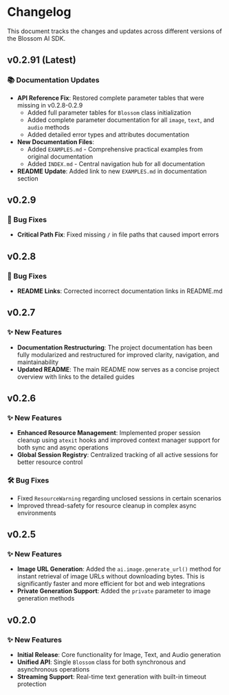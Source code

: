 # Changelog

This document tracks the changes and updates across different versions of the Blossom AI SDK.

## v0.2.91 (Latest)

### 📚 Documentation Updates

- **API Reference Fix**: Restored complete parameter tables that were missing in v0.2.8-0.2.9
  - Added full parameter tables for `Blossom` class initialization
  - Added complete parameter documentation for all `image`, `text`, and `audio` methods
  - Added detailed error types and attributes documentation
- **New Documentation Files**:
  - Added `EXAMPLES.md` - Comprehensive practical examples from original documentation
  - Added `INDEX.md` - Central navigation hub for all documentation
- **README Update**: Added link to new `EXAMPLES.md` in documentation section

## v0.2.9

### 🐛 Bug Fixes

- **Critical Path Fix**: Fixed missing `/` in file paths that caused import errors

## v0.2.8

### 🐛 Bug Fixes

- **README Links**: Corrected incorrect documentation links in README.md

## v0.2.7

### ✨ New Features

- **Documentation Restructuring**: The project documentation has been fully modularized and restructured for improved clarity, navigation, and maintainability
- **Updated README**: The main README now serves as a concise project overview with links to the detailed guides

## v0.2.6

### ✨ New Features

- **Enhanced Resource Management**: Implemented proper session cleanup using `atexit` hooks and improved context manager support for both sync and async operations
- **Global Session Registry**: Centralized tracking of all active sessions for better resource control

### 🛠️ Bug Fixes

- Fixed `ResourceWarning` regarding unclosed sessions in certain scenarios
- Improved thread-safety for resource cleanup in complex async environments

## v0.2.5

### ✨ New Features

- **Image URL Generation**: Added the `ai.image.generate_url()` method for instant retrieval of image URLs without downloading bytes. This is significantly faster and more efficient for bot and web integrations
- **Private Generation Support**: Added the `private` parameter to image generation methods

## v0.2.0

### ✨ New Features

- **Initial Release**: Core functionality for Image, Text, and Audio generation
- **Unified API**: Single `Blossom` class for both synchronous and asynchronous operations
- **Streaming Support**: Real-time text generation with built-in timeout protection